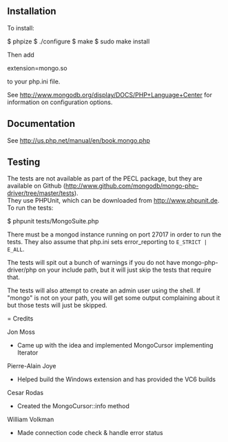 ## Installation

To install:

   $ phpize
   $ ./configure
   $ make
   $ sudo make install

Then add

   extension=mongo.so

to your php.ini file.

See http://www.mongodb.org/display/DOCS/PHP+Language+Center for information on 
configuration options.

## Documentation

See http://us.php.net/manual/en/book.mongo.php

## Testing

The tests are not available as part of the PECL package, but they are available 
on Github (http://www.github.com/mongodb/mongo-php-driver/tree/master/tests).  
They use PHPUnit, which can be downloaded from http://www.phpunit.de.  To run 
the tests:

   $ phpunit tests/MongoSuite.php

There must be a mongod instance running on port 27017 in order to run the tests.
They also assume that php.ini sets error_reporting to `E_STRICT | E_ALL`.

The tests will spit out a bunch of warnings if you do not have 
mongo-php-driver/php on your include path, but it will just skip the tests that 
require that.

The tests will also attempt to create an admin user using the shell.  If 
"mongo" is not on your path, you will get some output complaining about it but
those tests will just be skipped.

= Credits

Jon Moss
* Came up with the idea and implemented MongoCursor implementing Iterator

Pierre-Alain Joye
* Helped build the Windows extension and has provided the VC6 builds

Cesar Rodas
* Created the MongoCursor::info method

William Volkman
* Made connection code check & handle error status

